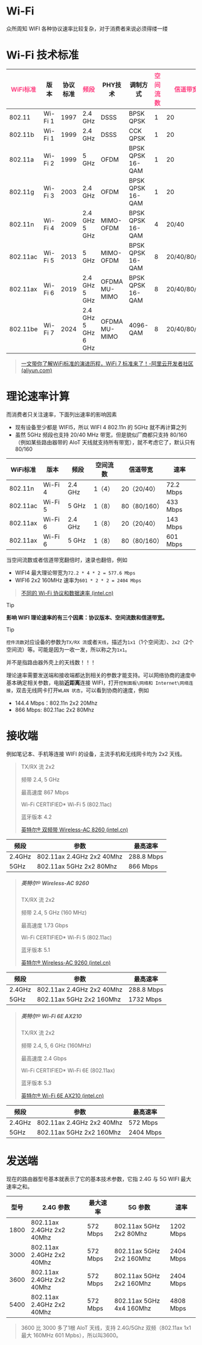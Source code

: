 # Wi-Fi

众所周知 WIFI 各种协议速率比较复杂，对于消费者来说必须得缕一缕

# Wi-Fi 技术标准

| <font color="#FF4081">WiFi标准</font> | 版本    | 协议标准 | <font color="#FF4081">频段</font> | PHY技术              | 调制方式           | <font color="#FF4081">空间流数</font> | <font color="#FF4081">信道带宽</font>/MHz | 数据速率  |
| -------- | ------- | -------- | -------------- | -------------------- | ------------------ | -------- | ---------------- | --------- |
| 802.11   | Wi-Fi 1 | 1997     | 2.4 GHz        | DSSS                 | BPSK<br/>QPSK    | 1        | 20               | 2 Mbps    |
| 802.11b  | Wi-Fi 1 | 1999     | 2.4 GHz        | DSSS                 | CCK<br/>QPSK     | 1        | 20               | 11 Mbps   |
| 802.11a  | Wi-Fi 2 | 1999     | 5 GHz          | OFDM                 | BPSK<br/>QPSK<br/>16-QAM | 1        | 20               | 54 Mbps   |
| 802.11g  | Wi-Fi 3 | 2003     | 2.4 GHz        | OFDM                 | BPSK<br/>QPSK<br/>16-QAM | 1        | 20               | 54 Mbps   |
| 802.11n  | Wi-Fi 4 | 2009     | 2.4 GHz<br/>5 GHz | MIMO-OFDM            | BPSK<br/>QPSK<br/>16-QAM | 4        | 20/40            | 600 Mbps  |
| 802.11ac | Wi-Fi 5 | 2013     | 5 GHz          | MIMO-OFDM            | BPSK<br/>QPSK<br/>16-QAM | 8        | 20/40/80/160     | 3.47 Gbps |
| 802.11ax | Wi-Fi 6 | 2019     | 2.4 GHz<br/>5 GHz | OFDMA<br/>MU-MIMO  | BPSK<br/>QPSK<br/>16-QAM | 8        | 20/40/80/160     | 9.6 Gbps  |
| 802.11be | Wi-Fi 7 | 2024     | 2.4 GHz<br/>5 GHz<br/>6 GHz | OFDMA<br>MU-MIMO | 4096-QAM           | 8        | 20/40/80/160/320 | 23 Gbps   |

> [一文带你了解WiFi标准的演进历程，WiFi 7 标准来了！-阿里云开发者社区 (aliyun.com)](https://developer.aliyun.com/article/1500024)

# 理论速率计算

而消费者只关注速率，下面列出速率的影响因素

- 现有设备至少都是 WIFI5，所以 WIFI 4 802.11n 的 5GHz 就不再计算之列
- 虽然 5GHz 频段也支持 20/40 MHz 带宽，但是貌似厂商都只支持 80/160（例如某些路由器带的 AIoT 天线就支持所有带宽），就不考虑它了，默认只有 80/160

| WiFi标准 | 版本    | 频段    | 空间流数 | 信道带宽     | 速率      |
| -------- | ------- | ------- | -------- | ------------ | --------- |
| 802.11n  | Wi-Fi 4 | 2.4 GHz | 1（4）   | 20（20/40）  | 72.2 Mbps |
| 802.11ac | Wi-Fi 5 | 5 GHz   | 1（8）   | 80（80/160） | 433 Mbps  |
| 802.11ax | Wi-Fi 6 | 2.4 GHz | 1（8）   | 20（20/40）  | 143 Mbps  |
| 802.11ax | Wi-Fi 6 | 5 GHz   | 1（8）   | 80（80/160） | 601 Mbps  |

当空间流数或者信道带宽翻倍时，速录也翻倍，例如

- WIFI4 最大理论带宽为`72.2 * 4 * 2 = 577.6 Mbps`
- WIFI6 2x2 160MHz 速率为`601 * 2 * 2 = 2404 Mbps`

> [不同的 Wi-Fi 协议和数据速率 (intel.cn)](https://www.intel.cn/content/www/cn/zh/support/articles/000005725/wireless/legacy-intel-wireless-products.html)

> [!TIP]
>
> **影响 WIFI 理论速率的有三个因素：协议版本、空间流数和信道带宽。**

> [!TIP]
>
> `控件流数`对应设备的参数为`TX/RX 流`或者`天线`，描述为`1x1`（1个空间流）、`2x2`（2个空间流）等。可能是因为一收一发，所以称之为`1x1`。
>
> 并不是指路由器外壳上的天线数！！！

理论速率需要发送端和接收端都达到相关的参数才能支持。可以网络协商的速度中基本确定相关参数，电脑**近距离**连接 WIFI，打开`控制面板\网络和 Internet\网络连接`，双击无线网卡打开`WLAN 状态`，可以看到协商的速度，例如

- 144.4 Mbps：802.11n 2x2 20Mhz
- 866 Mbps: 802.11ac 2x2 80Mhz

# 接收端

例如笔记本、手机等连接 WIFI 的设备，主流手机和无线网卡均为 2x2 天线。

> TX/RX 流 2x2
>
> 频带 2.4, 5 GHz
>
> 最高速度 867 Mbps
>
> Wi-Fi CERTIFIED* Wi-Fi 5 (802.11ac)
>
> 蓝牙版本 4.2
>
> [英特尔® 双频带 Wireless-AC 8260 (intel.cn)](https://www.intel.cn/content/www/cn/zh/products/sku/86068/intel-dual-band-wirelessac-8260/specifications.html)

| 频段   | 参数                       | 最高速率   |
| ------ | -------------------------- | ---------- |
| 2.4GHz | 802.11ax 2.4GHz  2x2 40Mhz | 288.8 Mbps |
| 5GHz   | 802.11ax 5GHz  2x2 80Mhz   | 866 Mbps   |

> ##### 英特尔® Wireless-AC 9260
>
> TX/RX 流 2x2
>
> 频带 2.4, 5 GHz (160 MHz)
>
> 最高速度 1.73 Gbps
>
> Wi-Fi CERTIFIED* Wi-Fi 5 (802.11ac)
>
> 蓝牙版本 5.1
>
> [英特尔® Wireless-AC 9260 (intel.cn)](https://www.intel.cn/content/www/cn/zh/products/sku/99445/intel-wirelessac-9260/specifications.html)

| 频段   | 参数                       | 最高速率   |
| ------ | -------------------------- | ---------- |
| 2.4GHz | 802.11ax 2.4GHz  2x2 40Mhz | 288.8 Mbps |
| 5GHz   | 802.11ax 5GHz  2x2 160Mhz  | 1732 Mbps  |

> ##### 英特尔® Wi-Fi 6E AX210
>
> TX/RX 流 2x2
>
> 频带 2.4, 5, 6 GHz (160MHz)
>
> 最高速度 2.4 Gbps
>
> Wi-Fi CERTIFIED* Wi-Fi 6E (802.11ax)
>
> 蓝牙版本 5.3
>
> [英特尔® Wi-Fi 6E AX210 (intel.cn)](https://www.intel.cn/content/www/cn/zh/products/sku/204836/intel-wifi-6e-ax210-gig/specifications.html)

| 频段   | 参数                       | 最高速率  |
| ------ | -------------------------- | --------- |
| 2.4GHz | 802.11ax 2.4GHz  2x2 40Mhz | 572 Mbps  |
| 5GHz   | 802.11ax 5GHz  2x2 160Mhz  | 2404 Mbps |

# 发送端

现在的路由器型号基本就表示了它的基本技术参数，它指 2.4G 与 5G WIFI 最大速率之和。

| 型号 | 2.4G 参数                  | 最大速率 | 5G 参数                   | 速率      |
| ---- | -------------------------- | -------- | ------------------------- | --------- |
| 1800 | 802.11ax 2.4GHz  2x2 40Mhz | 572 Mbps | 802.11ax 5GHz  2x2 80Mhz  | 1202 Mbps |
| 3000 | 802.11ax 2.4GHz  2x2 40Mhz | 572 Mbps | 802.11ax 5GHz  2x2 160Mhz | 2404 Mbps |
| 3600 | 802.11ax 2.4GHz  2x2 40Mhz | 572 Mbps | 802.11ax 5GHz  2x2 160Mhz | 2404 Mbps |
| 5400 | 802.11ax 2.4GHz  2x2 40Mhz | 572 Mbps | 802.11ax 5GHz  4x4 160Mhz | 4808 Mbps |

> 3600 比 3000 多了1根 AIoT 天线，支持 2.4G/5Ghz 双频（802.11ax 1x1 最大 160MHz 601 Mpbs），所以叫3600。
